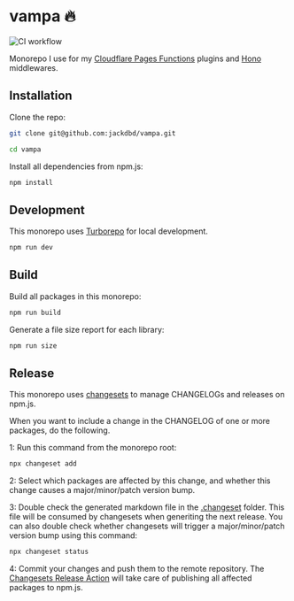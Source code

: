 # vampa 🔥

![CI workflow](https://github.com/jackdbd/vampa/actions/workflows/ci.yaml/badge.svg)

Monorepo I use for my [Cloudflare Pages Functions](https://developers.cloudflare.com/pages/platform/functions/) plugins and [Hono](https://github.com/honojs) middlewares.

## Installation

Clone the repo:

```sh
git clone git@github.com:jackdbd/vampa.git

cd vampa
```

Install all dependencies from npm.js:

```sh
npm install
```

## Development

This monorepo uses [Turborepo](https://turbo.build/repo) for local development.

```sh
npm run dev
```

## Build

Build all packages in this monorepo:

```sh
npm run build
```

Generate a file size report for each library:

```sh
npm run size
```

## Release

This monorepo uses [changesets](https://github.com/changesets/changesets) to manage CHANGELOGs and releases on npm.js.

When you want to include a change in the CHANGELOG of one or more packages, do the following.

1: Run this command from the monorepo root:

```sh
npx changeset add
```

2: Select which packages are affected by this change, and whether this change causes a major/minor/patch version bump.

3: Double check the generated markdown file in the [.changeset](./.changeset/README.md) folder. This file will be consumed by changesets when generiting the next release. You can also double check whether changesets will trigger a major/minor/patch version bump using this command:

```sh
npx changeset status
```

4: Commit your changes and push them to the remote repository. The [Changesets Release Action](https://github.com/changesets/action) will take care of publishing all affected packages to npm.js.

